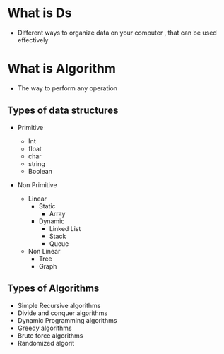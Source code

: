 
# **What is Ds**
- Different ways to organize data on your computer , that can be used effectively

# What is Algorithm

- The way to perform any operation

## Types of data structures

- Primitive
	- Int
	- float
	- char
	- string
	- Boolean

- Non Primitive
	- Linear
		- Static
			- Array
		- Dynamic
			- Linked List
			- Stack
			- Queue
	- Non Linear
		- Tree
		- Graph


## Types of Algorithms

- Simple Recursive algorithms
- Divide and conquer algorithms
- Dynamic Programming algorithms
- Greedy algorithms
- Brute force algorithms
- Randomized algorit
		